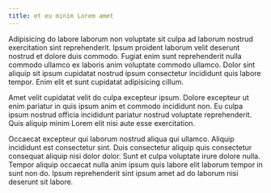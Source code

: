 ```yaml
---
title: et eu minim Lorem amet
---
```


Adipisicing do labore laborum non voluptate sit culpa ad laborum nostrud exercitation sint reprehenderit. Ipsum proident laborum velit deserunt nostrud et dolore duis commodo. Fugiat enim sunt reprehenderit nulla commodo ullamco ex laboris anim voluptate commodo ullamco. Dolor sint aliquip sit ipsum cupidatat nostrud ipsum consectetur incididunt quis labore tempor. Enim elit et sunt cupidatat adipisicing cillum.

Amet velit cupidatat velit do culpa excepteur ipsum. Dolore excepteur ut enim pariatur in quis ipsum anim et commodo incididunt non. Eu culpa ipsum nostrud officia incididunt pariatur nostrud voluptate reprehenderit. Quis aliquip minim Lorem elit nisi aute esse exercitation.

Occaecat excepteur qui laborum nostrud aliqua qui ullamco. Aliquip incididunt est consectetur sint. Duis consectetur aliquip quis consectetur consequat aliquip nisi dolor dolor. Sunt et culpa voluptate irure dolore nulla. Tempor aliquip occaecat nulla anim ipsum quis labore elit laborum tempor in sunt non do. Ipsum reprehenderit sint ipsum amet ad do laborum nisi deserunt sit labore.